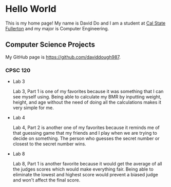 # Hello World

This is my home page! My name is David Do and I am a student at [Cal State Fullerton](http://www.fullerton.edu/) and my major is Computer Engineering.

## Computer Science Projects

My GitHub page is https://github.com/daviddough987.

### CPSC 120

* Lab 3 

    Lab 3, Part 1 is one of my favorites because it was something that I can see myself using. Being able to calculate my BMR by inputting weight, height, and age without the need of doing all the calculations makes it very simple for me.

* Lab 4

    Lab 4, Part 2 is another one of my favorites because it reminds me of that guessing game that my friends and I play when we are trying to decide on something. The person who guesses the secret number or closest to the secret number wins.

* Lab 8

    Lab 8, Part 1 is another favorite because it would get the average of all the judges scores which would make everything fair. Being able to eliminate the lowest and highest score would prevent a biased judge and won't affect the final score. 